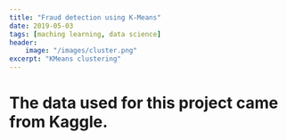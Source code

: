 ```yaml
---
title: "Fraud detection using K-Means"
date: 2019-05-03
tags: [maching learning, data science]
header: 
    image: "/images/cluster.png"
excerpt: "KMeans clustering"
---
```

# The data used for this project came from Kaggle.

